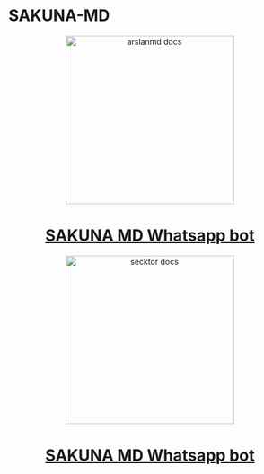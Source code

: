 # SAKUNA-MD
  <p align="center">  
  <a href="https://files.catbox.moe/szjn9h.mp4">
    <img alt="arslanmd docs" height="300" src="[https://files.catbox.moe/k64961.jpg](https://files.catbox.moe/szjn9h.mp4)">
    <h1 align="center">SAKUNA MD Whatsapp bot</h1>
  </a>
</p>
<p align="center">
  
  <p align="center">  
  <a href="https://files.catbox.moe/szjn9h.mp4">
    <img alt="secktor docs" height="300" src="https://files.catbox.moe/szjn9h.mp4">
    <h1 align="center">SAKUNA MD Whatsapp bot</h1>
  </a>
</p>
   
<p align="center">
